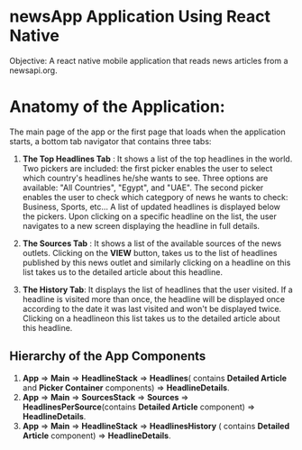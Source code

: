 # newsApp Application  Using React Native

Objective: A react native mobile application that reads news articles from a newsapi.org.

# Anatomy of the Application:

The main page of the app or the first page that loads when the application starts, a bottom tab navigator that contains three tabs:

1. **The Top Headlines Tab** : It shows a list of the top headlines in the world. Two pickers are included: the first picker enables the user to select which country's headlines he/she wants to see. Three options are available: "All Countries", "Egypt", and "UAE". The second picker enables the user to check which categpory of news he wants to check: Business, Sports, etc... A list of updated headlines is displayed below the pickers. Upon clicking on a specific headline on the list, the user navigates to a new screen displaying the headline in full details.

2. **The Sources Tab** : It shows a list of the available sources of the news outlets. Clicking on the **VIEW** button, takes us to the list of headlines published by this news outlet and similarly clicking on a headline on this list takes us to the detailed article about this headline. 

3. **The History Tab**: It displays the list of headlines that the user visited. If a headline is visited more than once, the headline will be displayed once according to the date it was last visited and won't be displayed twice. Clicking on a headlineon this list takes us to the detailed article about this headline. 

## Hierarchy of the App Components

1. **App** => **Main** => **HeadlineStack** => **Headlines**( contains **Detailed Article** and **Picker Container** components) => **HeadlineDetails**.
2. **App** => **Main** => **SourcesStack** => **Sources** => **HeadlinesPerSource**(contains **Detailed Article** component) => **HeadlineDetails**.
3. **App** => **Main** => **HeadlineStack** => **HeadlinesHistory** ( contains **Detailed Article** component) => **HeadlineDetails**.
